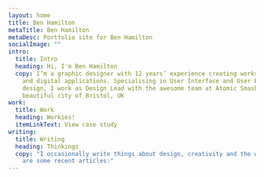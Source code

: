 ```yaml
---
layout: home
title: Ben Hamilton
metaTitle: Ben Hamilton
metaDesc: Portfolio site for Ben Hamilton
socialImage: ""
intro:
  title: Intro
  heading: Hi, I'm Ben Hamilton
  copy: I’m a graphic designer with 12 years’ experience creating works for print
    and digital applications. Specialising in User Interface and User Experience
    design, I work as Design Lead with the awesome team at Atomic Smash in the
    beautiful city of Bristol, UK
work:
  title: Work
  heading: Workies!
  itemLinkText: View case study
writing:
  title: Writing
  heading: Thinkings
  copy: "I occasionally write things about design, creativity and the web. Here
    are some recent articles:"
---
```

